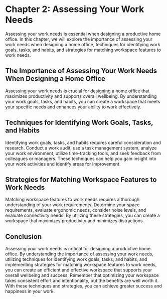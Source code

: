 Chapter 2: Assessing Your Work Needs
====================================

Assessing your work needs is essential when designing a productive home office. In this chapter, we will explore the importance of assessing your work needs when designing a home office, techniques for identifying work goals, tasks, and habits, and strategies for matching workspace features to work needs.

The Importance of Assessing Your Work Needs When Designing a Home Office
------------------------------------------------------------------------

Assessing your work needs is crucial for designing a home office that maximizes productivity and supports overall wellbeing. By understanding your work goals, tasks, and habits, you can create a workspace that meets your specific needs and enhances your ability to work effectively.

Techniques for Identifying Work Goals, Tasks, and Habits
--------------------------------------------------------

Identifying work goals, tasks, and habits requires careful consideration and research. Conduct a work audit, use a task management system, analyze your work environment, utilize time-tracking tools, and seek feedback from colleagues or managers. These techniques can help you gain insight into your work activities and identify areas for improvement.

Strategies for Matching Workspace Features to Work Needs
--------------------------------------------------------

Matching workspace features to work needs requires a thorough understanding of your work requirements. Determine your space requirements, evaluate ergonomic needs, consider noise levels, and evaluate connectivity needs. By utilizing these strategies, you can create a workspace that maximizes productivity and minimizes distractions.

Conclusion
----------

Assessing your work needs is critical for designing a productive home office. By understanding the importance of assessing your work needs, utilizing techniques for identifying work goals, tasks, and habits, and implementing strategies for matching workspace features to work needs, you can create an efficient and effective workspace that supports your overall wellbeing and success. Remember that optimizing your workspace takes consistent effort and intentionality, but the benefits are well worth it. With these techniques and strategies, you can achieve greater success and happiness in your work.
